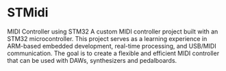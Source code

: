 # STMidi
MIDI Controller using STM32 A custom MIDI controller project built with an STM32 microcontroller. This project serves as a learning experience in ARM-based embedded development, real-time processing, and USB/MIDI communication. The goal is to create a flexible and efficient MIDI controller that can be used with DAWs, synthesizers and pedalboards.

